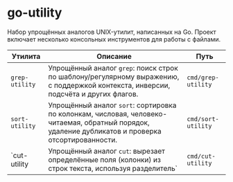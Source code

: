 # go-utility

Набор упрощённых аналогов UNIX-утилит, написанных на Go.
Проект включает несколько консольных инструментов для работы с файлами.

| Утилита        | Описание                                                                                                                                           | Путь              |
| -------------- |----------------------------------------------------------------------------------------------------------------------------------------------------|-------------------|
| `grep-utility` | Упрощённый аналог `grep`: поиск строк по шаблону/регулярному выражению, с поддержкой контекста, инверсии, подсчёта и других флагов.                | `cmd/grep-utility` |
| `sort-utility` | Упрощённый аналог `sort`: сортировка по колонкам, числовая, человеко-читаемая, обратный порядок, удаление дубликатов и проверка отсортированности. | `cmd/sort-utility` |
 | `cut-utility | Упрощённый аналог `cut`: вырезает определённые поля (колонки) из строк текста, используя разделитель`                                              | `cmd/cut-utility`  |

